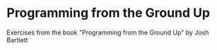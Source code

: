 # Programming from the Ground Up 
Exercises from the book "Programming from the Ground Up" by Josh Bartlett

